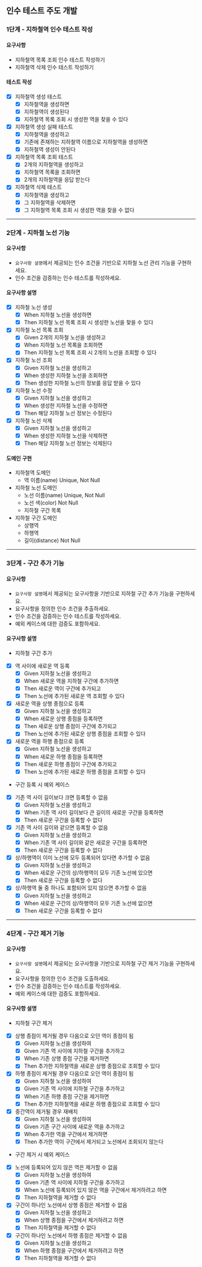 ## 인수 테스트 주도 개발

### 1단계 - 지하철역 인수 테스트 작성
#### 요구사항
* 지하철역 목록 조회 인수 테스트 작성하기
* 지하철역 삭제 인수 테스트 작성하기

#### 테스트 작성
- [x] 지하철역 생성 테스트
  - [x] 지하철역을 생성하면
  - [x] 지하철역이 생성된다
  - [x] 지하철역 목록 조회 시 생성한 역을 찾을 수 있다
- [x] 지하철역 생성 실패 테스트
  - [x] 지하철역을 생성하고
  - [x] 기존에 존재하는 지하철역 이름으로 지하철역을 생성하면
  - [x] 지하철역 생성이 안된다
- [x] 지하철역 목록 조회 테스트
  - [x] 2개의 지하철역을 생성하고
  - [x] 지하철역 목록을 조회하면
  - [x] 2개의 지하철역을 응답 받는다
- [x] 지하철역 삭제 테스트
  - [x] 지하철역을 생성하고
  - [x] 그 지하철역을 삭제하면
  - [x] 그 지하철역 목록 조회 시 생성한 역을 찾을 수 없다

---

### 2단계 - 지하철 노선 기능
#### 요구사항
* `요구사항 설명`에서 제공되는 인수 조건을 기반으로 지하철 노선 관리 기능을 구현하세요.
* 인수 조건을 검증하는 인수 테스트를 작성하세요.

#### 요구사항 설명
- [x] 지하철 노선 생성
  - [x] When 지하철 노선을 생성하면
  - [x] Then 지하철 노선 목록 조회 시 생성한 노선을 찾을 수 있다
- [x] 지하철 노선 목록 조회
  - [x] Given 2개의 지하철 노선을 생성하고
  - [x] When 지하철 노선 목록을 조회하면
  - [x] Then 지하철 노선 목록 조회 시 2개의 노선을 조회할 수 있다
- [x] 지하철 노선 조회
  -[x] Given 지하철 노선을 생성하고
  -[x] When 생성한 지하철 노선을 조회하면
  -[x] Then 생성한 지하철 노선의 정보를 응답 받을 수 있다
- [x] 지하철 노선 수정
  -[x] Given 지하철 노선을 생성하고
  -[x] When 생성한 지하철 노선을 수정하면
  -[x] Then 해당 지하철 노선 정보는 수정된다
- [x] 지하철 노선 삭제
  - [x] Given 지하철 노선을 생성하고
  - [x] When 생성한 지하철 노선을 삭제하면
  - [x] Then 해당 지하철 노선 정보는 삭제된다

#### 도메인 구현
* 지하철역 도메인
  * 역 이름(name) Unique, Not Null
* 지하철 노선 도메인
  * 노선 이름(name) Unique, Not Null
  * 노선 색(color) Not Null
  * 지하철 구간 목록
* 지하철 구간 도메인
  * 상행역
  * 하행역
  * 길이(distance) Not Null

---

### 3단계 - 구간 추가 기능
#### 요구사항
* `요구사항 설명`에서 제공되는 요구사항을 기반으로 지하철 구간 추가 기능을 구현하세요.
* 요구사항을 정의한 인수 조건을 추출하세요.
* 인수 조건을 검증하는 인수 테스트를 작성하세요.
* 예외 케이스에 대한 검증도 포함하세요.

#### 요구사항 설명
* 지하철 구간 추가
- [x] 역 사이에 새로운 역 등록
  - [x] Given 지하철 노선을 생성하고
  - [x] When 새로운 역을 지하철 구간에 추가하면
  - [x] Then 새로운 역이 구간에 추가되고
  - [x] Then 노선에 추가된 새로운 역 조회할 수 있다
- [x] 새로운 역을 상행 종점으로 등록
  - [x] Given 지하철 노선을 생성하고
  - [x] When 새로운 상행 종점을 등록하면
  - [x] Then 새로운 상행 종점이 구간에 추가되고
  - [x] Then 노선에 추가된 새로운 상행 종점을 조회할 수 있다
- [x] 새로운 역을 하행 종점으로 등록
  - [x] Given 지하철 노선을 생성하고
  - [x] When 새로운 하행 종점을 등록하면
  - [x] Then 새로운 하행 종점이 구간에 추가되고
  - [x] Then 노선에 추가된 새로운 하행 종점을 조회할 수 있다

* 구간 등록 시 예외 케이스
- [x] 기존 역 사이 길이보다 크면 등록할 수 없음
  - [x] Given 지하철 노선을 생성하고
  - [x] When 기존 역 사이 길이보다 큰 길이의 새로운 구간을 등록하면
  - [x] Then 새로운 구간을 등록할 수 없다
- [x] 기존 역 사이 길이와 같으면 등록할 수 없음
  - [x] Given 지하철 노선을 생성하고
  - [x] When 기존 역 사이 길이와 같은 새로운 구간을 등록하면
  - [x] Then 새로운 구간을 등록할 수 없다
- [x] 상/하행역이 이미 노선에 모두 등록되어 있다면 추가할 수 없음
  - [x] Given 지하철 노선을 생성하고
  - [x] When 새로운 구간의 상/하행역이 모두 기존 노선에 있으면
  - [x] Then 새로운 구간을 등록할 수 없다
- [x] 상/하행역 둘 중 하나도 포함되어 있지 않으면 추가할 수 없음
  - [x] Given 지하철 노선을 생성하고
  - [x] When 새로운 구간의 상/하행역이 모두 기존 노선에 없으면
  - [x] Then 새로운 구간을 등록할 수 없다

---

### 4단계 - 구간 제거 기능
#### 요구사항
* `요구사항 설명`에서 제공되는 요구사항을 기반으로 지하철 구간 제거 기능을 구현하세요.
* 요구사항을 정의한 인수 조건을 도출하세요.
* 인수 조건을 검증하는 인수 테스트를 작성하세요.
* 예외 케이스에 대한 검증도 포함하세요.

#### 요구사항 설명
* 지하철 구간 제거
- [x] 상행 종점이 제거될 경우 다음으로 오던 역이 종점이 됨
  - [x] Given 지하철 노선을 생성하여
  - [x] Given 기존 역 사이에 지하철 구간을 추가하고
  - [x] When 기존 상행 종점 구간을 제거하면
  - [x] Then 추가한 지하철역을 새로운 상행 종점으로 조회할 수 있다
- [x] 하행 종점이 제거될 경우 다음으로 오던 역이 종점이 됨
  - [x] Given 지하철 노선을 생성하여
  - [x] Given 기존 역 사이에 지하철 구간을 추가하고
  - [x] When 기존 하행 종점 구간을 제거하면
  - [x] Then 추가한 지하철역을 새로운 하행 종점으로 조회할 수 있다
- [x] 중간역이 제거될 경우 재배치
  - [x] Given 지하철 노선을 생성하여
  - [x] Given 기존 구간 사이에 새로운 역을 추가하고
  - [x] When 추가한 역을 구간에서 제거하면
  - [x] Then 추가한 역이 구간에서 제거되고 노선에서 조회되지 않는다

* 구간 제거 시 예외 케이스
- [x] 노선에 등록되어 있지 않은 역은 제거할 수 없음
  - [x] Given 지하철 노선을 생성하여
  - [x] Given 기존 역 사이에 지하철 구간을 추가하고
  - [x] When 노선에 등록되어 있지 않은 역을 구간에서 제거하려고 하면
  - [x] Then 지하철역을 제거할 수 없다
- [x] 구간이 하나인 노선에서 상행 종점은 제거할 수 없음
  - [x] Given 지하철 노선을 생성하고
  - [x] When 상행 종점을 구간에서 제거하려고 하면
  - [x] Then 지하철역을 제거할 수 없다
- [x] 구간이 하나인 노선에서 하행 종점은 제거할 수 없음
  - [x] Given 지하철 노선을 생성하고
  - [x] When 하행 종점을 구간에서 제거하려고 하면
  - [x] Then 지하철역을 제거할 수 없다

